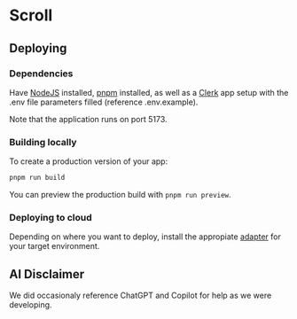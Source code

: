 # Scroll

## Deploying

### Dependencies

Have [NodeJS](https://nodejs.org/en) installed, [pnpm](https://pnpm.io/) installed, 
as well as a [Clerk](https://clerk.com/) app setup with the .env file parameters filled 
(reference .env.example).

Note that the application runs on port 5173.

### Building locally

To create a production version of your app:

```bash
pnpm run build
```

You can preview the production build with `pnpm run preview`.

### Deploying to cloud

Depending on where you want to deploy, install the appropiate 
[adapter](https://svelte.dev/docs/kit/adapters) for your target environment.

## AI Disclaimer

We did occasionaly reference ChatGPT and Copilot for help as we were developing.